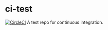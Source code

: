 # ci-test
[![CircleCI](https://circleci.com/gh/bradwindy/ci-test.svg?style=svg)](https://circleci.com/gh/bradwindy/ci-test)
A test repo for continuous integration.
